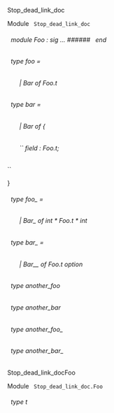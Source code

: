 Stop_dead_link_doc

 Module `` Stop_dead_link_doc`` 
<a id="module-Foo"></a>
###### &nbsp; module Foo : sig ... ###### &nbsp; end



<a id="type-foo"></a>
###### &nbsp; type foo = 

<a id="type-foo.Bar"></a>
###### &nbsp; &nbsp; &nbsp; &nbsp;| Bar of Foo.t

  





<a id="type-bar"></a>
###### &nbsp; type bar = 

<a id="type-bar.Bar"></a>
###### &nbsp; &nbsp; &nbsp; &nbsp;| Bar of {

<a id="type-bar.field"></a>
###### &nbsp; &nbsp; &nbsp; &nbsp;`` field : Foo.t;
`` 

  

}

  





<a id="type-foo_"></a>
###### &nbsp; type foo_ = 

<a id="type-foo_.Bar_"></a>
###### &nbsp; &nbsp; &nbsp; &nbsp;| Bar_ of int * Foo.t * int

  





<a id="type-bar_"></a>
###### &nbsp; type bar_ = 

<a id="type-bar_.Bar__"></a>
###### &nbsp; &nbsp; &nbsp; &nbsp;| Bar__ of Foo.t option

  





<a id="type-another_foo"></a>
###### &nbsp; type another_foo



<a id="type-another_bar"></a>
###### &nbsp; type another_bar



<a id="type-another_foo_"></a>
###### &nbsp; type another_foo_



<a id="type-another_bar_"></a>
###### &nbsp; type another_bar_


Stop_dead_link_docFoo

 Module `` Stop_dead_link_doc.Foo`` 
<a id="type-t"></a>
###### &nbsp; type t


